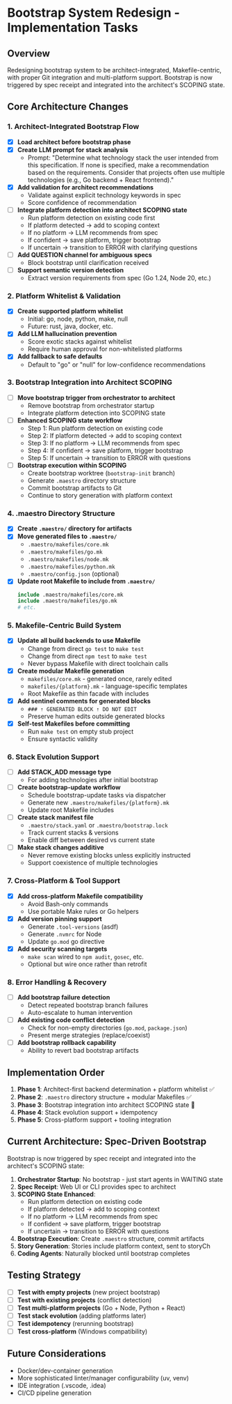 # Bootstrap System Redesign - Implementation Tasks

## Overview
Redesigning bootstrap system to be architect-integrated, Makefile-centric, with proper Git integration and multi-platform support. Bootstrap is now triggered by spec receipt and integrated into the architect's SCOPING state.

## Core Architecture Changes

### 1. Architect-Integrated Bootstrap Flow
- [x] **Load architect before bootstrap phase** 
- [x] **Create LLM prompt for stack analysis**
  - Prompt: "Determine what technology stack the user intended from this specification. If none is specified, make a recommendation based on the requirements. Consider that projects often use multiple technologies (e.g., Go backend + React frontend)."
- [x] **Add validation for architect recommendations**
  - Validate against explicit technology keywords in spec
  - Score confidence of recommendation
- [ ] **Integrate platform detection into architect SCOPING state**
  - Run platform detection on existing code first
  - If platform detected → add to scoping context
  - If no platform → LLM recommends from spec
  - If confident → save platform, trigger bootstrap
  - If uncertain → transition to ERROR with clarifying questions
- [ ] **Add QUESTION channel for ambiguous specs**
  - Block bootstrap until clarification received
- [ ] **Support semantic version detection**
  - Extract version requirements from spec (Go 1.24, Node 20, etc.)

### 2. Platform Whitelist & Validation
- [x] **Create supported platform whitelist**
  - Initial: go, node, python, make, null
  - Future: rust, java, docker, etc.
- [x] **Add LLM hallucination prevention**
  - Score exotic stacks against whitelist
  - Require human approval for non-whitelisted platforms
- [x] **Add fallback to safe defaults**
  - Default to "go" or "null" for low-confidence recommendations

### 3. Bootstrap Integration into Architect SCOPING
- [ ] **Move bootstrap trigger from orchestrator to architect**
  - Remove bootstrap from orchestrator startup
  - Integrate platform detection into SCOPING state
- [ ] **Enhanced SCOPING state workflow**
  - Step 1: Run platform detection on existing code
  - Step 2: If platform detected → add to scoping context
  - Step 3: If no platform → LLM recommends from spec
  - Step 4: If confident → save platform, trigger bootstrap
  - Step 5: If uncertain → transition to ERROR with questions
- [ ] **Bootstrap execution within SCOPING**
  - Create bootstrap worktree (`bootstrap-init` branch)
  - Generate `.maestro` directory structure
  - Commit bootstrap artifacts to Git
  - Continue to story generation with platform context

### 4. .maestro Directory Structure
- [x] **Create `.maestro/` directory for artifacts**
- [x] **Move generated files to `.maestro/`**
  - `.maestro/makefiles/core.mk`
  - `.maestro/makefiles/go.mk`
  - `.maestro/makefiles/node.mk`
  - `.maestro/makefiles/python.mk`
  - `.maestro/config.json` (optional)
- [x] **Update root Makefile to include from `.maestro/`**
  ```makefile
  include .maestro/makefiles/core.mk
  include .maestro/makefiles/go.mk
  # etc.
  ```

### 5. Makefile-Centric Build System
- [x] **Update all build backends to use Makefile**
  - Change from direct `go test` to `make test`
  - Change from direct `npm test` to `make test`
  - Never bypass Makefile with direct toolchain calls
- [x] **Create modular Makefile generation**
  - `makefiles/core.mk` - generated once, rarely edited
  - `makefiles/{platform}.mk` - language-specific templates
  - Root Makefile as thin facade with includes
- [x] **Add sentinel comments for generated blocks**
  - `### ⇡ GENERATED BLOCK ⇡ DO NOT EDIT`
  - Preserve human edits outside generated blocks
- [x] **Self-test Makefiles before committing**
  - Run `make test` on empty stub project
  - Ensure syntactic validity

### 6. Stack Evolution Support
- [ ] **Add STACK_ADD message type**
  - For adding technologies after initial bootstrap
- [ ] **Create bootstrap-update workflow**
  - Schedule bootstrap-update tasks via dispatcher
  - Generate new `.maestro/makefiles/{platform}.mk`
  - Update root Makefile includes
- [ ] **Create stack manifest file**
  - `.maestro/stack.yaml` or `.maestro/bootstrap.lock`
  - Track current stacks & versions
  - Enable diff between desired vs current state
- [ ] **Make stack changes additive**
  - Never remove existing blocks unless explicitly instructed
  - Support coexistence of multiple technologies

### 7. Cross-Platform & Tool Support
- [x] **Add cross-platform Makefile compatibility**
  - Avoid Bash-only commands
  - Use portable Make rules or Go helpers
- [x] **Add version pinning support**
  - Generate `.tool-versions` (asdf)
  - Generate `.nvmrc` for Node
  - Update `go.mod` go directive
- [x] **Add security scanning targets**
  - `make scan` wired to `npm audit`, `gosec`, etc.
  - Optional but wire once rather than retrofit

### 8. Error Handling & Recovery
- [ ] **Add bootstrap failure detection**
  - Detect repeated bootstrap branch failures
  - Auto-escalate to human intervention
- [ ] **Add existing code conflict detection**
  - Check for non-empty directories (`go.mod`, `package.json`)
  - Present merge strategies (replace/coexist)
- [ ] **Add bootstrap rollback capability**
  - Ability to revert bad bootstrap artifacts

## Implementation Order
1. **Phase 1**: Architect-first backend determination + platform whitelist ✅
2. **Phase 2**: `.maestro` directory structure + modular Makefiles ✅
3. **Phase 3**: Bootstrap integration into architect SCOPING state 🔄
4. **Phase 4**: Stack evolution support + idempotency
5. **Phase 5**: Cross-platform support + tooling integration

## Current Architecture: Spec-Driven Bootstrap
Bootstrap is now triggered by spec receipt and integrated into the architect's SCOPING state:

1. **Orchestrator Startup**: No bootstrap - just start agents in WAITING state
2. **Spec Receipt**: Web UI or CLI provides spec to architect
3. **SCOPING State Enhanced**: 
   - Run platform detection on existing code
   - If platform detected → add to scoping context
   - If no platform → LLM recommends from spec  
   - If confident → save platform, trigger bootstrap
   - If uncertain → transition to ERROR with questions
4. **Bootstrap Execution**: Create `.maestro` structure, commit artifacts
5. **Story Generation**: Stories include platform context, sent to storyCh
6. **Coding Agents**: Naturally blocked until bootstrap completes

## Testing Strategy
- [ ] **Test with empty projects** (new project bootstrap)
- [ ] **Test with existing projects** (conflict detection)
- [ ] **Test multi-platform projects** (Go + Node, Python + React)
- [ ] **Test stack evolution** (adding platforms later)
- [ ] **Test idempotency** (rerunning bootstrap)
- [ ] **Test cross-platform** (Windows compatibility)

## Future Considerations
- Docker/dev-container generation
- More sophisticated linter/manager configurability (uv, venv)
- IDE integration (.vscode, .idea)
- CI/CD pipeline generation